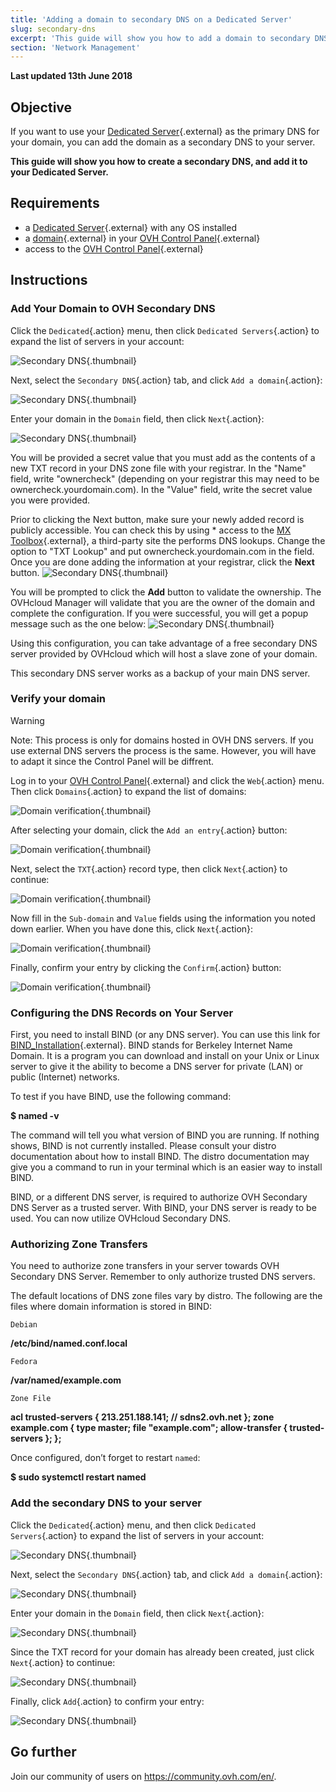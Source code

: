 ```yaml
---
title: 'Adding a domain to secondary DNS on a Dedicated Server'
slug: secondary-dns
excerpt: 'This guide will show you how to add a domain to secondary DNS of your Dedicated Server'
section: 'Network Management'
---
```


**Last updated 13th June 2018**

## Objective

If you want to use your [Dedicated Server](https://www.ovh.co.uk/dedicated_servers/){.external} as the primary DNS for your domain, you can add the domain as a secondary DNS to your server.

**This guide will show you how to create a secondary DNS, and add it to your Dedicated Server.**

## Requirements

* a [Dedicated Server](https://www.ovh.co.uk/dedicated_servers/){.external} with any OS installed
* a [domain](https://www.ovh.co.uk/domains/){.external} in your [OVH Control Panel](https://www.ovh.com/auth/?action=gotomanager){.external}
* access to the [OVH Control Panel](https://www.ovh.com/auth/?action=gotomanager){.external}


## Instructions

### Add Your Domain to OVH Secondary DNS

Click the `Dedicated`{.action} menu, then click `Dedicated Servers`{.action} to expand the list of servers in your account:

![Secondary DNS](images/dns2-01.png){.thumbnail}

Next, select the `Secondary DNS`{.action} tab, and click `Add a domain`{.action}:

![Secondary DNS](images/dns2-02.png){.thumbnail}

Enter your domain in the `Domain` field, then click `Next`{.action}:

![Secondary DNS](images/dns2-03.png){.thumbnail}
>
You will be provided a secret value that you must add as the contents of a new TXT record in your DNS zone file with your registrar. In the "Name" field, write "ownercheck" (depending on your registrar this may need to be ownercheck.yourdomain.com). In the "Value" field, write the secret value you were provided. 
>
Prior to clicking the Next button, make sure your newly added record is publicly accessible. You can check this by using * access to the [MX Toolbox](https://mxtoolbox.com/SuperTool.aspx?action#){.external}, a third-party site the performs DNS lookups. Change the option to "TXT Lookup" and put ownercheck.yourdomain.com in the field. Once you are done adding the information at your registrar, click the **Next** button.
![Secondary DNS](images/dns2-04a.png){.thumbnail}
>
You will be prompted to click the **Add** button to validate the ownership. The OVHcloud Manager will validate that you are the owner of the domain and complete the configuration. If you were successful, you will get a popup message such as the one below:
![Secondary DNS](images/secondarydns.png){.thumbnail}
>
Using this configuration, you can take advantage of a free secondary DNS server provided by OVHcloud which will host a slave zone of your domain.
>
This secondary DNS server works as a backup of your main DNS server.
>
### Verify your domain
> [!warning]
>
> Note: This process is only for domains hosted in OVH DNS servers. If you use external DNS servers the process is the same. However, you will have to adapt it since the Control Panel will be diffrent.
>
Log in to your [OVH Control Panel](https://www.ovh.com/auth/?action=gotomanager){.external} and click the `Web`{.action} menu. Then click `Domains`{.action} to expand the list of domains:

![Domain verification](images/domain-verification-01.png){.thumbnail}

After selecting your domain, click the `Add an entry`{.action} button:

![Domain verification](images/domain-verification-02.png){.thumbnail}

Next, select the `TXT`{.action} record type, then click `Next`{.action} to continue:

![Domain verification](images/domain-verification-03.png){.thumbnail}

Now fill in the `Sub-domain` and `Value` fields using the information you noted down earlier. When you have done this, click `Next`{.action}:

![Domain verification](images/domain-verification-04.png){.thumbnail}

Finally, confirm your entry by clicking the `Confirm`{.action} button:

![Domain verification](images/domain-verification-05.png){.thumbnail}


### Configuring the DNS Records on Your Server
>
First, you need to install BIND (or any DNS server). You can use this link for [BIND_Installation](https://www.isc.org/downloads/bind/doc/){.external}. BIND stands for Berkeley Internet Name Domain. It is a program you can download and install on your Unix or Linux server to give it the ability to become a DNS server for private (LAN) or public (Internet) networks.
>
To test if you have BIND, use the following command:
>
**$ named -v**
>
The command will tell you what version of BIND you are running. If nothing shows, BIND is not currently installed. Please consult your distro documentation about how to install BIND. The distro documentation may give you a command to run in your terminal which is an easier way to install BIND. 
>
BIND, or a different DNS server, is required to authorize OVH Secondary DNS Server as a trusted server. With BIND, your DNS server is ready to be used. You can now utilize OVHcloud Secondary DNS.
>

### Authorizing Zone Transfers
>
You need to authorize zone transfers in your server towards OVH Secondary DNS Server. Remember to only authorize trusted DNS servers.
>
The default locations of DNS zone files vary by distro. The following are the files where domain information is stored in BIND:
>
`Debian`
>
**/etc/bind/named.conf.local**
>
`Fedora`
>
**/var/named/example.com**
>
`Zone File`

**acl trusted-servers  {
    213.251.188.141;   // sdns2.ovh.net
};
zone example.com  {
    type master;
    file "example.com";
    allow-transfer { trusted-servers };
};**
>
Once configured, don’t forget to restart `named`:
>
**$ sudo systemctl restart named**
>
### Add the secondary DNS to your server

Click the `Dedicated`{.action} menu, and then click `Dedicated Servers`{.action} to expand the list of servers in your account:

![Secondary DNS](images/dns2-01.png){.thumbnail}

Next, select the `Secondary DNS`{.action} tab, and click `Add a domain`{.action}:

![Secondary DNS](images/dns2-02.png){.thumbnail}

Enter your domain in the `Domain` field, then click `Next`{.action}:

![Secondary DNS](images/dns2-03.png){.thumbnail}

Since the TXT record for your domain has already been created, just click `Next`{.action} to continue:

![Secondary DNS](images/dns2-04b.png){.thumbnail}

Finally, click `Add`{.action} to confirm your entry:

![Secondary DNS](images/dns2-05.png){.thumbnail}

## Go further

Join our community of users on <https://community.ovh.com/en/>.
